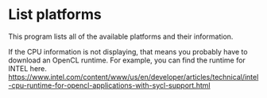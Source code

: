 # List platforms

This program lists all of the available platforms and their information.

If the CPU information is not displaying, that means you probably have to download an OpenCL runtime. For example, you can find the runtime for INTEL here. \
https://www.intel.com/content/www/us/en/developer/articles/technical/intel-cpu-runtime-for-opencl-applications-with-sycl-support.html

